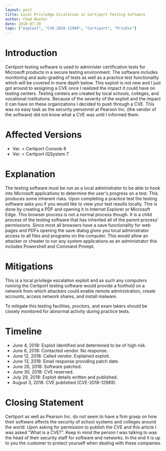 ```yaml
---
layout: post
title: Local Privledge Escalation in Certiport Testing Software
author: Chad Baxter
date: 2018-07-29
tags: ["exploit", "CVE-2018-12989", "Certiport", "PrivEsc"]
---
```


# Introduction

Certiport testing software is used to administer certification tests for Microsoft products in a secure testing environment. The software includes monitoring and auto-grading of tests as well as a practice test functionality which will be covered in more depth below. This exploit is not new and I just got around to assigning a CVE once I realized the imp​﻿​﻿﻿​﻿﻿﻿​​​​﻿​﻿​​﻿﻿﻿﻿​​​​﻿﻿​​​﻿﻿​﻿﻿​﻿﻿﻿​﻿​​﻿​﻿​﻿​​﻿﻿​﻿​﻿​﻿﻿﻿​﻿﻿​​​﻿​﻿​​​﻿​​﻿​​﻿​​﻿​​﻿​​﻿﻿​﻿​​​﻿act it could have on testing centers. Testing centers are created by local schools, colleges, and vocational institutions. Because of the severity of the exploit and the impact it can have on these organizations I decided to push through a CVE. This was no easy task as the security personnel at Pearson Inc. (the vendor of the software) did not know what a CVE was until I informed them.

# Affected Versions

- Ver. < Certiport Console 8
- Ver. < Certiport IQSystem 7

# Explanation

The testing software must be run as a local administrator to be able to hook into Microsoft applications to determine the user's progress on a test. This produces some inherent risks. Upon completing a practice test the testing software asks you if you would ​﻿​﻿﻿​﻿﻿﻿​​​​﻿​﻿​​﻿﻿﻿﻿​​​​﻿﻿​​​﻿﻿​﻿﻿​﻿﻿﻿​﻿​​﻿​﻿​﻿​​﻿﻿​﻿​﻿​﻿﻿﻿​﻿﻿​​​﻿​﻿​​​﻿​​﻿​​﻿​​﻿​​﻿​​﻿﻿​﻿​​​﻿like to view your test results locally. This is done by creating a PDF and opening it in Internet Explorer or Microsoft Edge. This browser process is not a normal process though. It is a child process of the testing software that has inherited all of the pa​﻿​﻿﻿​﻿﻿﻿​​​​﻿​﻿​​﻿﻿﻿﻿​​​​﻿﻿​​​﻿﻿​﻿﻿​﻿﻿﻿​﻿​​﻿​﻿​﻿​​﻿﻿​﻿​﻿​﻿﻿﻿​﻿﻿​​​﻿​﻿​​​﻿​​﻿​​﻿​​﻿​​﻿​​﻿﻿​﻿​​​﻿rent process' permissions. Since most all browsers have a save functionality for web pages and PDFs opening the save dialog gives you local administrator access to all files and programs on the computer. This would allow an attacker or cheater to run any system applications as an administrator this includes Powershell and Command Prompt.

# Mitigations

This is a local privilege escalation exploi​﻿​﻿﻿​﻿﻿﻿​​​​﻿​﻿​​﻿﻿﻿﻿​​​​﻿﻿​​​﻿﻿​﻿﻿​﻿﻿﻿​﻿​​﻿​﻿​﻿​​﻿﻿​﻿​﻿​﻿﻿﻿​﻿﻿​​​﻿​﻿​​​﻿​​﻿​​﻿​​﻿​​﻿​​﻿﻿​﻿​​​﻿t and as such any computers running the Certiport testing software would provide a foothold on a network from which attackers could enable remote administration, create accounts, access network shares, and install malware.

To mitigate this testing facilities, proctors, and exam takers should be closely monitored for abnormal activity during practice tests.

# Timeline

- June 4, 2018:    Exploit ident​﻿​﻿﻿​﻿﻿﻿​​​​﻿​﻿​​﻿﻿﻿﻿​​​​﻿﻿​​​﻿﻿​﻿﻿​﻿﻿﻿​﻿​​﻿​﻿​﻿​​﻿﻿​﻿​﻿​﻿﻿﻿​﻿﻿​​​﻿​﻿​​​﻿​​﻿​​﻿​​﻿​​﻿​​﻿﻿​﻿​​​﻿ified and determined to be of high risk.
- June 6, 2018:    Contacted vendor. No response.
- June 12, 2018:   Called vendor. Explained exploit.
- June 13, 2018:   Email response providing patch date.
- June 26, 2018:   Software patched.
- June 30, 2018:   CVE reserved.
- July 29, 2018:   Exploit details written and published.
- August 3, 2018:  CVE published (CVE-2018-12989).

# Closing Statement

Certiport as well as Pearson Inc.​﻿​﻿﻿​﻿﻿﻿​​​​﻿​﻿​​﻿﻿﻿﻿​​​​﻿﻿​​​﻿﻿​﻿﻿​﻿﻿﻿​﻿​​﻿​﻿​﻿​​﻿﻿​﻿​﻿​﻿﻿﻿​﻿﻿​​​﻿​﻿​​​﻿​​﻿​​﻿​​﻿​​﻿​​﻿﻿​﻿​​​﻿ do not seem to have a firm grasp on how their software affects the security of school systems and colleges around the world. Upon asking for permission to publish the CVE and this article ​﻿​﻿﻿​﻿﻿﻿​​​​﻿​﻿​​﻿﻿﻿﻿​​​​﻿﻿​​​﻿﻿​﻿﻿​﻿﻿﻿​﻿​​﻿​﻿​﻿​​﻿﻿​﻿​﻿​﻿﻿﻿​﻿﻿​​​﻿​﻿​​​﻿​​﻿​​﻿​​﻿​​﻿​​﻿﻿​﻿​​​﻿I was asked "What is a CVE?". Keep in mind the person I was talking to was the head of their security staff for software and networks. In the end it is up to you the customer to protect yourself when dealing with these companies.
